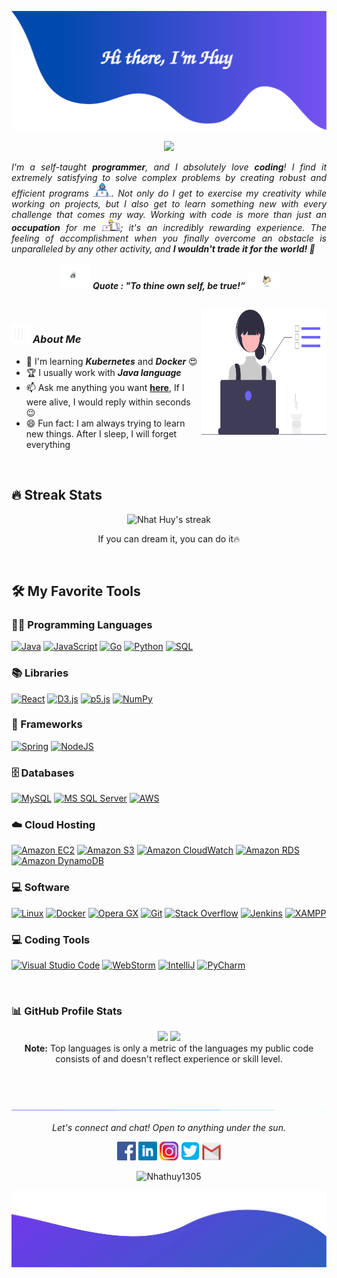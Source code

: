 ![alt text](./images/header.svg)

<p align="center">
  <img src="https://readme-typing-svg.herokuapp.com?lines=Computer+Science+Student;DevOps+Engineer+Intern;Cloud%20Enthusiastic;Always%20learning%20new%20things&center=true&width=380&height=45">
</p>

<p align="justify">
  <em>
	  I'm a self-taught <b>programmer</b>, and I absolutely love <b>coding</b>! I find it extremely satisfying to solve complex problems by creating robust and efficient programs <img src="./images/Developer.gif" width="30px">. Not only do I get to exercise my creativity while working on projects, but I also get to learn something new with every challenge that comes my way. Working with code is more than just an <b>occupation</b> for me <img src="./images/Designer.gif" width="30px">; it's an incredibly rewarding experience. The feeling of accomplishment when you finally overcome an obstacle is unparalleled by any other activity, and <b>I wouldn't trade it for the world! </b> ️🥇
  </em> 
  <br>
</p>
<p align="center">
	<img src="./images/dog_2.gif" width="50" /> <b><i>Quote : "To thine own self, be true!”</i></b> <img src="./images/dog_1.gif" width="50" />
</p>

<br>

<img align="right" width=200px height=200px alt="side_sticker" src="./images/profile_dev.svg" />

### <img src="./images/stats.gif" width="30px"> ***About Me***

* 🌱 I'm learning ***Kubernetes*** and ***Docker*** 😍
* 🏆 I usually work with ***Java language***
* 📫 Ask me anything you want [**here**](https://github.com/Nhathuy1305/Nhathuy1305/issues), If I were alive, I would reply within seconds 😉
* 😄 Fun fact: I am always trying to learn new things. After I sleep, I will forget everything

<br>

## 🔥 Streak Stats
<p align="center">
    <img title="🔥 Burn like HUY" alt="Nhat Huy's streak" src="https://github-readme-streak-stats.herokuapp.com/?user=Nhathuy1305&theme=monokai-metallian&hide_border=true"/>
  <p align="center"> If you can dream it, you can do it🔥 </p>
</p>

<br>

## 🛠️ My Favorite Tools

### 👨‍💻 Programming Languages
<p>
    <a href="https://github.com/search?q=user%3ANhatHuy1305+is%3Arepo+language%3Ajava"><img alt="Java" src="https://img.shields.io/badge/Java-%23007396.svg?logo=java&logoColor=white"></a>
    <a href="https://github.com/search?q=user%3ANhatHuy1305+is%3Arepo+language%3Ajavascript"><img alt="JavaScript" src="https://img.shields.io/badge/JavaScript%20-%23007396.svg?logo=javascript&logoColor=white"></a>
    <a href="https://github.com/search?q=user%3ANhatHuy1305+is%3Arepo+language%3Ago"><img alt="Go" src="https://img.shields.io/badge/Golang-%23430098.svg?logo=go&logoColor=white"></a>
<!--     <a href="https://github.com/search?q=user%3ANhatHuy1305+is%3Arepo+language%3Acpp"><img alt="C++" src="https://img.shields.io/badge/C++%20-%2400599C.svg?logo=c%2B%2B&logoColor=white"></a> -->
<!--     <a href="https://github.com/search?q=user%3ANhatHuy1305+is%3Arepo+language%3Ahtml"><img alt="HTML" src="https://img.shields.io/badge/HTML%20-%23E34F26.svg?logo=html5&logoColor=white"></a>
    <a href="https://github.com/search?q=user%3ANhatHuy1305+is%3Arepo+language%3Acss"><img alt="CSS" src="https://img.shields.io/badge/CSS%20-%231572B6.svg?logo=css3&logoColor=white"></a> -->
    <a href="https://github.com/search?q=user%3ANhatHuy1305+is%3Arepo+language%3Apython"><img alt="Python" src="https://img.shields.io/badge/Python%20-%2314354C.svg?logo=python&logoColor=white"></a>
    <a href="https://github.com/search?q=user%3ANhatHuy1305+is%3Arepo+language%3Asql"><img alt="SQL" src="https://img.shields.io/badge/SQL%20-%23025E8C.svg?logo=mysql&logoColor=white"></a>

### 📚 Libraries

<p>
    <a href="#"><img alt="React" src="https://img.shields.io/badge/React%20-%2321232a.svg?logo=react&logoColor=%2361DAFB"></a>
    <a href="#"><img alt="D3.js" src="https://img.shields.io/badge/D3.js-%2020532a.svg?logo=d3.js&logoColor=white"></a>
    <a href="#"><img alt="p5.js" src="https://img.shields.io/badge/p5.js-%23F7DF1E.svg?logo=p5dotjs&logoColor=white"></a>
    <a href="#"><img alt="NumPy" src="https://img.shields.io/badge/Numpy%20-%23430098.svg?logo=numpy&logoColor=white"></a>
</p>

### 🧰 Frameworks
<p>
    <a href="#"><img alt="Spring" src="https://img.shields.io/badge/Spring%20-grey.svg?logo=spring&logoColor=%green"></a>
    <a href="https://github.com/search?q=user%3ANhatHuy1305+is%3Arepo+language%3Ajavascript"><img alt="NodeJS" src="https://img.shields.io/badge/Node.js%20-%2343853D.svg?logo=node.js&logoColor=white"></a>
</p>

### 🗄️ Databases

<p>
    <a href="#"><img alt="MySQL" src="https://img.shields.io/badge/MySQL-%24430098.svg?logo=mysql&logoColor=white"></a>
    <a href="#"><img alt="MS SQL Server" src="https://img.shields.io/badge/MS%20SQL%20Server-%2300f.svg?logo=microsoftsqlserver&logoColor=white"></a>
    <a href="#"><img alt="AWS" src="https://img.shields.io/badge/AWS%20-%23430098.svg?logo=amazonaws&logoColor=white"></a>
</p>

### ☁️ Cloud Hosting

<p>
    <a href="#"><img alt="Amazon EC2" src="https://img.shields.io/badge/Amazon%20EC2%20-%23430098.svg?logo=amazonec2&logoColor=white"></a>
    <a href="#"><img alt="Amazon S3" src="https://img.shields.io/badge/Amazon%20S3%20-%23316192.svg?logo=amazons3&logoColor=white"></a>
    <a href="#"><img alt="Amazon CloudWatch" src ="https://img.shields.io/badge/Amazon%20CloudWatch%20-%2300f.svg?logo=amazoncloudwatch&logoColor=white"></a>
    <a href="#"><img alt="Amazon RDS" src="https://img.shields.io/badge/Amazon%20RDS%20-%2343853D.svg?logo=amazonrds&logoColor=white"></a>
    <a href="#"><img alt="Amazon DynamoDB" src="https://img.shields.io/badge/Amazon%20DynamoDB%20-%23F05033.svg?logo=amazondynamodb&logoColor=white"></a>
</p>

### 💻 Software

<p>
    <a href="#"><img alt="Linux" src="https://img.shields.io/badge/Linux-3333ff?logo=linux&logoColor=white"></a>
    <a href="#"><img alt="Docker" src="https://img.shields.io/badge/docker-cc0066?logo=docker&logoColor=white"></a>
    <a href="#"><img alt="Opera GX" src="https://img.shields.io/badge/Opera%20GX-3DDC84?logo=opera&logoColor=white"></a>
    <a href="#"><img alt="Git" src="https://img.shields.io/badge/Git%20-%23F05033.svg?logo=git&logoColor=white"></a>
    <a href="#"><img alt="Stack Overflow" src="https://img.shields.io/badge/-Stack%20Overflow-FE7A16?logo=stack-overflow&logoColor=white"></a>
    <a href="#"><img alt="Jenkins" src="https://img.shields.io/badge/Jenkins%20-%25F05033.svg?logo=jenkins&logoColor=white"></a>
    <a href="#"><img alt="XAMPP" src="https://img.shields.io/badge/XAMPP%20-%23B05133.svg?logo=xampp&logoColor=white"></a>
</p>

### 💻 Coding Tools

<p>
    <a href="#"><img alt="Visual Studio Code" src="https://img.shields.io/badge/Visual%20Studio%20Code-0078d7.svg?logo=visual-studio-code&logoColor=white"></a>
    <a href="#"><img alt="WebStorm" src="https://img.shields.io/badge/WebStorm-ff8000.svg?logo=webstorm&logoColor=white"></a>
    <a href="#"><img alt="IntelliJ" src="https://img.shields.io/badge/IntelliJ%20IDEA-4c0099.svg?logo=intellijidea&logoColor=white"></a>
    <a href="#"><img alt="PyCharm" src="https://img.shields.io/badge/PyCharm-ff66ff.svg?logo=pycharm&logoColor=white"></a>
</p>

<br>

### 📊 GitHub Profile Stats

<p align="center">
  <img height="190em" src="https://github-readme-stats-eight-theta.vercel.app/api?username=Nhathuy1305&show_icons=true&count_private=true&theme=react&hide_border=true&bg_color=1F222E&title_color=F85D7F&icon_color=F8D866"/>
  <img height="190em" src="https://github-readme-stats-eight-theta.vercel.app/api/top-langs/?username=Nhathuy1305&layout=compact&langs_count=8&theme=react&hide_border=true&bg_color=1F222E&title_color=F85D7F&icon_color=F8D866"/>
<br>
<b>Note:</b> Top languages is only a metric of the languages my public code consists of and doesn't reflect experience or skill level.
</p>

<br><br>


![divider](./images/divider.gif)

<p align="center">
  <i>Let's connect and chat! Open to anything under the sun.</i>

  <p align="center">
    	<code><a href="https://www.facebook.com/nhhuy.135/"><img width="30px" src="./images/facebook.png" title="Facebook"/></a></code>
	<code><a href="https://www.linkedin.com/in/nhathuy1305/?fbclid=IwAR16BsR6yG_TIjfz-Z7SkDHCdfK6o7qLhlExchUXPwXWwbtrnge8aKQraEY"><img width="30px" src="./images/linkedin.png" title="Linkedin"/></a></code>
	<code><a href="https://www.instagram.com/nhhuy_/"><img width="30px" src="./images/instagram.png" title="Instagram"/></a></code>
	<code><a href="https://twitter.com/Nhathuy1305"><img width="30px" src="./images/twitter.png" title="Twitter"/></a></code>
	<code><a href="mailto:dangnhathuy.work@gmail.com"><img width="30px" src="./images/gmail.png" title="Gmail"/></a></code>
  </p>

  <p align="center">
      <img src="https://komarev.com/ghpvc/?username=Nhathuy1305&label=Profile+Views" alt="Nhathuy1305" />
  </p>
</p>

![alt text](./images/footer.svg)
